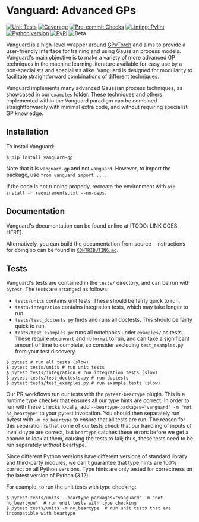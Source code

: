 # Vanguard: Advanced GPs

[![Unit Tests](https://github.com/gchq/Vanguard/actions/workflows/unittests.yml/badge.svg)](https://github.com/gchq/Vanguard/actions/workflows/unittests.yml)
[![Coverage](https://img.shields.io/endpoint?url=https%3A%2F%2Fraw.githubusercontent.com%2Fgchq%2Fvanguard-metadata%2Frefs%2Fheads%2Fmain%2Fcoverage%2Fcoverage_badge.json)](https://github.com/gchq/vanguard/actions/workflows/coverage.yml)
[![Pre-commit Checks](https://github.com/gchq/Vanguard/actions/workflows/pre_commit_checks.yml/badge.svg)](https://github.com/gchq/Vanguard/actions/workflows/pre_commit_checks.yml)
[![Linting: Pylint](https://img.shields.io/badge/linting-pylint-yellowgreen)](https://github.com/pylint-dev/pylint)
[![Python version](https://img.shields.io/pypi/pyversions/vanguard-gp.svg)](https://pypi.org/project/vanguard-gp)
[![PyPI](https://img.shields.io/pypi/v/vanguard-gp)](https://pypi.org/project/vanguard-gp)
![Beta](https://img.shields.io/badge/pre--release-beta-red)

Vanguard is a high-level wrapper around [GPyTorch](https://gpytorch.ai/) and aims to provide a user-friendly interface for training and using Gaussian process models.
Vanguard's main objective is to make a variety of more advanced GP techniques in the machine learning literature available for easy use by a non-specialists and specialists alike.
Vanguard is designed for modularity to facilitate straightforward combinations of different techniques.

Vanguard implements many advanced Gaussian process techniques, as showcased in our `examples` folder. These techniques and others implemented within the Vanguard paradigm can be combined straightforwardly with minimal extra code, and without requiring specialist GP knowledge.

## Installation

To install Vanguard:
```shell
$ pip install vanguard-gp
```
Note that it is `vanguard-gp` and not `vanguard`. However, to import the package, use
`from vanguard import ...`.

If the code is not running properly, recreate the environment with `pip install -r requirements.txt --no-deps`.

## Documentation

Vanguard's documentation can be found online at [TODO: LINK GOES HERE].

Alternatively, you can build the documentation from source - instructions for doing so can be found in
[`CONTRIBUTING.md`](CONTRIBUTING.md#documentation).

## Tests

Vanguard's tests are contained in the `tests/` directory, and can be run with `pytest`. The tests are arranged
as follows:
 - `tests/units` contains unit tests. These should be fairly quick to run.
 - `tests/integration` contains integration tests, which may take longer to run.
 - `tests/test_doctests.py` finds and runs all doctests. This should be fairly quick to run.
 - `tests/test_examples.py` runs all notebooks under `examples/` as tests. These require `nbconvert` and `nbformat` to run,
and can take a significant amount of time to complete, so consider excluding `test_examples.py` from your test
discovery.


```shell
$ pytest # run all tests (slow)
$ pytest tests/units # run unit tests
$ pytest tests/integration # run integration tests (slow)
$ pytest tests/test_doctests.py # run doctests
$ pytest tests/test_examples.py # run example tests (slow)
```

Our PR workflows run our tests with the `pytest-beartype` plugin. This is a runtime type checker that ensures all
our type hints are correct. In order to run with these checks locally, add
`--beartype-packages="vanguard" -m "not no_beartype"` to your pytest invocation. You should then separately run pytest
with `-m no_beartype` to ensure that all tests are run. The reason for this separation is that some of our tests check
that our handling of inputs of invalid type are correct, but `beartype` catches these errors before we get a chance to
look at them, causing the tests to fail; thus, these tests need to be run separately _without_ beartype.

Since different Python versions have different versions of standard library and third-party modules, we can't guarantee
that type hints are 100% correct on all Python versions. Type hints are only tested for correctness on the latest
version of Python (3.12).

For example, to run the unit tests with type checking:

```shell
$ pytest tests/units --beartype-packages="vanguard" -m "not no_beartype"  # run unit tests with type checking
$ pytest tests/units -m no_beartype  # run unit tests that are incompatible with beartype
```
